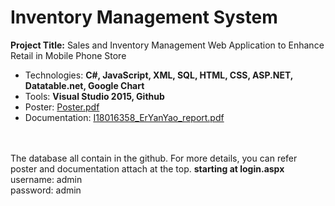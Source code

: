 # Inventory Management System
**Project Title:** Sales and Inventory Management Web Application to Enhance Retail in Mobile Phone Store
- Technologies: **C#, JavaScript, XML, SQL, HTML, CSS, ASP.NET, Datatable.net, Google Chart**
- Tools: **Visual Studio 2015, Github**
- Poster: [Poster.pdf](https://github.com/eryanyao/InventoryManagement_FYP/files/6643300/Poster.pdf)
- Documentation: [I18016358_ErYanYao_report.pdf](https://github.com/eryanyao/InventoryManagement_FYP/files/6643303/I18016358_ErYanYao_report.pdf)

<br><br>
The database all contain in the github. For more details, you can refer poster and documentation attach at the top.
**starting at login.aspx**\
username: admin\
password: admin

